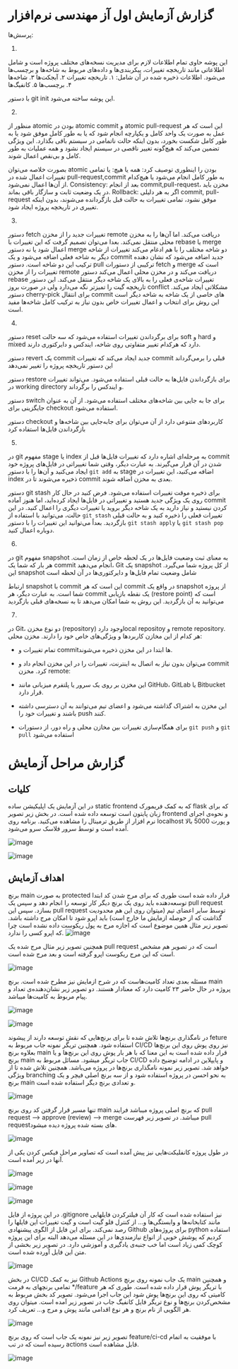 # گزارش آزمایش اول آز مهندسی نرم‌افزار


پرسش‌ها:

1. 
این پوشه حاوی تمام اطلاعات لازم برای مدیریت نسخه‌های مختلف پروژه است و شامل اطلاعاتی مانند تاریخچه تغییرات، پیکربندی‌ها و داده‌های مربوط به شاخه‌ها و برچسب‌ها می‌شود.
اطلاعات ذخیره شده در آن شامل: ۱. تاریخچه تغییرات ۲. آبجکت‌ها ۳. شاخه‌ها ۴. برچسب‌ها ۵. کانفیگ‌ها

با دستور git init این پوشه ساخته می‌شود.

2.
منظور از atomic بودن در atomic commit و atomic pull-request این است که هر عمل به صورت یک واحد کامل و یکپارچه انجام شود که یا به طور کامل موفق شود یا به طور کامل شکست بخورد، بدون اینکه حالت ناتمامی در سیستم باقی بگذارد. این ویژگی تضمین می‌کند که هیچ‌گونه تغییر ناقصی در سیستم ایجاد نشود و همه عملیات به طور کامل و بی‌نقص اعمال شوند.

بصورت خلاصه می‌توان atomic بودن را اینطوری توصیف کرد:
همه یا هیچ: یا تمامی تغییرات اعمال شده در pull-request,commit به طور کامل انجام می‌شود یا هیچ‌کدام از آن‌ها اعمال نمی‌شود.
Consistency: بعد از انجام commit,pull-request، مخزن باید در یک وضعیت ثابت و سازگار باقی بماند.
Rollback: اگر به هر دلیلی commit, pull-request موفق نشود، تمامی تغییرات به حالت قبل بازگردانده می‌شوند، بدون اینکه تغییری در تاریخچه پروژه ایجاد شود.

3.
دستور fetch تغییرات جدید را از مخزن remote دریافت می‌کند. اما آن‌ها را به مخزن محلی منتقل نمی‌کند. بعدا می‌توان تصمیم گرفت که این تغییرات با rebase یا merge اعمال شود یا نه
دستور merge دو شاخه مختلف را با هم ادغام می‌کند تغییرات از شاخه دیگر به شاخه فعلی اضافه می‌شود و یک commit جدید اضافه می‌شود که نشان دهنده ترکیب این دو شاخه است.
دستور pull ترکیبی از دستورات fetch و merge است که تغییرات را از مخزن remote دریافت می‌کند و در مخزن محلی اعمال می‌کند
دستور rebase تغییرات شاخه‌ی فعلی را به بالای یک شاخه دیگر منتقل می‌کند. این دستور تاریخچه گیت را تمیزتر نگه می‌دارد ولی در صورت بروز conflict مشکلاتی ایجاد می‌کند.
دستور cherry-pick برای انتقال commit های خاصی از یک شاخه به شاخه دیگر است این روش برای انتخاب و اعمال تغییرات خاص بدون نیاز به ترکیب کامل شاخه‌ها مفید است.

4.
دستور reset برای برگرداندن تغییرات استفاده می‌شود که سه حالت soft و hard و mixed دارد که هرکدام تغییر متفاوتی روی شاخه، ایندکس و دایرکتوری دارند.

دستور revert یک commit جدید ایجاد می‌کند که تغییرات commit قبلی را برمی‌گرداند این دستور تاریخچه پروژه را تغییر نمی‌دهد

دستور restore برای بازگرداندن فایل‌ها به حالت قبلی استفاده می‌شود. می‌تواند تغییرات در working directory و  ایندکس را برگرداند.

دستور switch برای جا به جایی بین شاخه‌های مختلف استفاده می‌شود. از آن به عنوان جایگزینی برای checkout استفاده می‌شود.

دستور checkout کاربردهای متنوعی دارد از آن می‌توان برای جابه‌جایی بین شاخه‌ها و بازگرداندن فایل‌ها استفاده کرد

5.
در git مفهوم stage یا index به مرحله‌ای اشاره دارد که تغییرات فایل‌ها قبل از commit شدن در آن قرار می‌گیرند. به عبارت دیگر، وقتی شما تغییراتی در فایل‌های پروژه خود ایجاد می‌کنید و آن‌ها را با دستور `git add` به stage اضافه می‌کنید، این تغییرات در index ذخیره می‌شوند تا در commit بعدی به مخزن اضافه شوند.

دستور git stash برای ذخیره موقت تغییرات استفاده می‌شود. فرض کنید در حال کار روی یک ویژگی جدید هستید و تغییراتی در فایل‌ها ایجاد کرده‌اید، اما هنوز آماده commit کردن نیستید و نیاز دارید به یک شاخه دیگر بروید یا تغییرات دیگری را اعمال کنید. در این حالت، می‌توانید با استفاده از `git stash` تغییرات فعلی را ذخیره کنید و به حالت قبلی بازگردید. بعداً می‌توانید این تغییرات را با دستور `git stash apply` یا `git stash pop` دوباره اعمال کنید.

6.
در git مفهوم snapshot به معنای ثبت وضعیت فایل‌ها در یک لحظه خاص از زمان است. هر بار که شما یک commit انجام می‌دهید، Git یک snapshot از کل پروژه شما می‌گیرد. این snapshot شامل وضعیت تمام فایل‌ها و دایرکتوری‌ها در آن لحظه است

ارتباط snapshot با commit این است که هر commit در واقع یک snapshot از پروژه شما است. به عبارت دیگر، هر commit یک نقطه بازیابی (restore point) است که می‌توانید به آن بازگردید. این روش به شما امکان می‌دهد تا به نسخه‌های قبلی بازگردید

7.
در Git، دو نوع مخزن (repository) وجود داردlocal repositoy و remote repository. هر کدام از این مخازن کاربردها و ویژگی‌های خاص خود را دارند.
مخزن محلی:

   - تمام تغییرات و commit‌ها ابتدا در این مخزن ذخیره می‌شوند.
   - می‌توان بدون نیاز به اتصال به اینترنت، تغییرات را در این مخزن انجام داد و commit کرد.
مخزن remote:

   - این مخزن بر روی یک سرور یا پلتفرم میزبانی مانند GitHub، GitLab یا Bitbucket قرار دارد.
   - این مخزن به اشتراک گذاشته می‌شود و اعضای تیم می‌توانند به آن دسترسی داشته باشند و تغییرات خود را push کنند.
   - برای همگام‌سازی تغییرات بین مخازن محلی و راه دور، از دستورات `git push` و `git pull` استفاده می‌شود



# گزارش مراحل آزمایش
## کلیات
در این آزمایش یک اپلیکیشن ساده static frontend که به کمک فریمورک flask که برای زبان پایتون است توسعه داده شده است. در بخش زیر تصویر frontend و نحوه‌ی اجرای نرم افزار از طریق ترمینال را مشاهده می‌کنید. برنامه روی localhost و پورت 5000 بالا آمده است و توسط سرور فلاسک سرو می‌شود.

![image](https://github.com/user-attachments/assets/bd92abc4-8b5b-4c34-9aea-ac7377880fde)

![image](https://github.com/user-attachments/assets/d3ac845e-42b8-4704-aa08-855033f00e17)

## اهداف آزمایش

برنچ main به صورت protected قرار داده شده است طوری که برای مرج شدن کد ابتدا توسعه‌دهنده باید روی یک برنچ دیگر کار توسعه را انجام دهد و سپس یک pull request بسازد. سپس این pull request توسط سایر اعضای تیم (میتوان روی این هم محدودیت گذاشت که از حوصله ازمایش ما خارج است) باید اپرو شود تا امکان مرج داشته باشد. تصویر زیر مثال همین موضوع است که اجازه مرج به پول ریکوست داده نشده است چرا که اپرو کسی را ندارد.
![image](https://github.com/user-attachments/assets/cdf6fdf2-318f-485c-96a6-03bd1116cb9f)

همچنین تصویر زیر مثال مرج شده یک pull request است که در تصویر هم مشخص است که این مرج ریکوست اپرو گرفته است و بعد مرج شده است.

![image](https://github.com/user-attachments/assets/142dfce8-a6e3-470d-ad30-b7acc41be112)

مسئله بعدی تعداد کامیت‌هاست که در شرح ازمایش نیز مطرح شده است. برنچ main پروژه در حال حاضر ۲۳ کامیت دارد که معنادار هستند. دو تصویر زیر نشان‌دهنده‌ی تعداد و پیام مربوط به کامیت‌ها میباشد.

![image](https://github.com/user-attachments/assets/3c343898-41b2-4cf3-ba94-b768cffeb976)

![image](https://github.com/user-attachments/assets/bc52a603-984a-4056-9536-92d8ec033eee)

در نامگذاری برنچ‌ها تلاش شده تا برای برنچ‌هایی که نقش توسعه دارند از پیشوند feture استفاده شود. همچنین تریگر نمونه جاب مربوط به CI/CD نیز روی پوش روی این برنچ‌ها بعلاوه برنچ main قرار داده شده است به این معنا که با هر بار پوش روی این برنچ‌ها و یا برنچ main جاب تریگر میشود. مسائل مربوط به CI/CD و پایپلاین در ادامه توضیح داده خواهد شد. تصویر زیر نمونه نامگذاری برنچ‌ها در پروژه می‌باشد. همچنین تلاش شده تا از ویژگی branching به نحو احسن در پروژه استفاده شود و از سه برنچ اصلی فیچر و یک برنچ main و تعدادی برنچ دیگر استفاده شده است.


![image](https://github.com/user-attachments/assets/757df857-5653-4770-831d-82eddb0f974a)



تنها مسیر قرار گرفتن کد روی برنچ main که برنچ اصلی پروژه میباشد فرایند pull request --> approve (review) --> merge میباشد. در تصویر زیر فهرست pull requestهای بسته شده پروژه دیده میشود.


![image](https://github.com/user-attachments/assets/b17ddba4-9b9e-4ac9-953e-32ced860a593)




در طول پروژه کانفلیکت‌هایی نیز پیش آمده است که تصاویر مراحل فیکس کردن یکی از آنها در زیر آمده است.



![image](https://github.com/user-attachments/assets/cb653b88-b57e-40d7-8449-cd2175328da8)

![image](https://github.com/user-attachments/assets/45e97685-b57e-4fc6-9328-9b67db3e12b0)

![image](https://github.com/user-attachments/assets/4bcc3d85-c3e7-42e9-839e-0a557621bc21)



در این پروژه از فایل .gitignore نیز استفاده شده است که کار آن فیلترکردن فایلهایی مانند کتابخانه‌ها و وابستگی‌ها و... از کنترل فلو گیت است و گیت تغییرات این فایلها را رصد نمی‌کند. برای این فایل از الگوی پیشنهادی Github برای پروژه‌های python استفاده کردیم که پوشش خوبی از انواع نیازمندی‌ها در این مسئله می‌دهد البته برای این پروژه کوچک کمی زیاد است اما خب جنبه‌ی یادگیری و آموزشی دارد. در تصویر زیر بخشی از متن این فایل آورده شده است.

![image](https://github.com/user-attachments/assets/b1d632c1-80b1-47d3-a7ef-c01db65096e7)



در بخش CI/CD نیز به کمک Github Actions یک جاب نمونه روی برنچ ‌main و همچنین تمامی برنچهای به فرمت */feature با تریگر پوش قرار داده شده است. طوری که هر کامیتی که روی این برنچ‌ها پوش شود این جاب اجرا می‌شود. تصویر کد بخش مربوط به مشخص‌کردن برنچ‌ها و نوع تریگر فایل کانفیگ جاب در تصویر زیر آمده است. میتوان روی هر الگویی از نام برنچ و هر نوع اقدامی مانند پوش و مرج و... تعریف کرد.


![image](https://github.com/user-attachments/assets/4eeb35d4-fb32-4388-aec1-9a79ed34e489)


تصویر زیر نیز نمونه یک جاب است که روی برنچ feature/ci-cd با موفقیت به اتمام رسیده است که در تب actions قابل مشاهده است.


![image](https://github.com/user-attachments/assets/26bbdbc0-f59c-4104-beaa-a9147054ca02)


